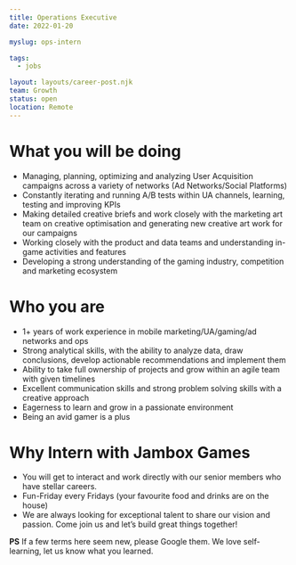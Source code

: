 ```yaml
---
title: Operations Executive
date: 2022-01-20

myslug: ops-intern

tags:
  - jobs

layout: layouts/career-post.njk
team: Growth
status: open
location: Remote
---
```


# What you will be doing


 - Managing, planning, optimizing and analyzing User Acquisition campaigns across a variety of networks (Ad Networks/Social Platforms)
 - Constantly iterating and running A/B tests within UA channels, learning, testing and improving KPIs
 - Making detailed creative briefs and work closely with the marketing art team on creative optimisation and generating new creative art work for our campaigns
 - Working closely with the product and data teams and understanding in-game activities and features
 - Developing a strong understanding of the gaming industry, competition and marketing ecosystem

# Who you are

 - 1+ years of work experience in mobile marketing/UA/gaming/ad networks and ops
 - Strong analytical skills, with the ability to analyze data, draw conclusions, develop actionable recommendations and implement them
 - Ability to take full ownership of projects and grow within an agile team with given timelines
 - Excellent communication skills and strong problem solving skills with a creative approach
 - Eagerness to learn and grow in a passionate environment
 - Being an avid gamer is a plus 

# Why Intern with Jambox Games

 - You will get to interact and work directly with our senior members who have stellar careers.
 - Fun-Friday every Fridays (your favourite food and drinks are on the house)
 - We are always looking for exceptional talent to share our vision and passion. Come join us and let’s build great things together!

**PS**
If a few terms here seem new, please Google them. We love self-learning, let us know what you learned.
